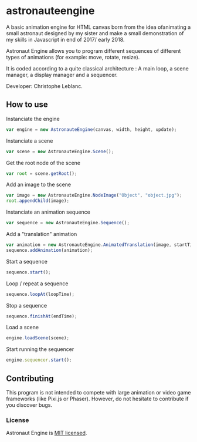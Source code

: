 # astronauteengine
A basic animation engine for HTML canvas born from the idea of ​​animating a small astronaut designed by my sister and make a small demonstration of my skills in Javascript in end of 2017/ early 2018.

Astronaut Engine allows you to program different sequences of different types of animations (for example: move, rotate, resize).

It is coded according to a quite classical architecture : A main loop, a scene manager, a display manager and a sequencer.

Developer: Christophe Leblanc. 

## How to use

Instanciate the engine
```javascript
var engine = new AstronauteEngine(canvas, width, height, update);
```

Instanciate a scene
```javascript
var scene = new AstronauteEngine.Scene();
```

Get the root node of the scene
```javascript
var root = scene.getRoot();
```

Add an image to the scene
```javascript
var image = new AstronauteEngine.NodeImage("Object", "object.jpg");
root.appendChild(image);
```

Instanciate an animation sequence
```javascript
var sequence = new AstronauteEngine.Sequence();
```

Add a "translation" animation
```javascript
var animation = new AstronauteEngine.AnimatedTranslation(image, startTime, endTime, startX, startY, endX, endY, loop);
sequence.addAnimation(animation);
```

Start a sequence
```javascript
sequence.start();
```

Loop / repeat a sequence
```javascript
sequence.loopAt(loopTime);
```

Stop a sequence
```javascript
sequence.finishAt(endTime);
```

Load a scene
```javascript
engine.loadScene(scene);
```

Start running the sequencer
```javascript
engine.sequencer.start();
```

## Contributing

This program is not intended to compete with large animation or video game frameworks (like Pixi.js or Phaser). However, do not hesitate to contribute if you discover bugs.

### License

Astronaut Engine is [MIT licensed](./LICENSE).